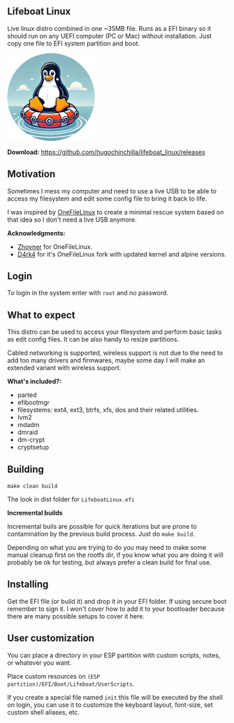 ## Lifeboat Linux

Live linux distro combined in one ~35MB file. Runs as a EFI binary so it should run on any UEFI computer (PC or Mac) without installation. Just copy one file to EFI system partition and boot.

<img width="200px" alt="Lifeboat Linux" src="lifeboat.png" />

**Download:** https://github.com/hugochinchilla/lifeboat_linux/releases


## Motivation

Sometimes I mess my computer and need to use a live USB to be able to access my filesystem and edit some config file to bring it back to life.

I was inspired by [OneFileLinux](https://github.com/zhovner/OneFileLinux) to create a minimal rescue system based on that idea so I don't need a live USB anymore. 


**Acknowledgments:**

- [Zhovner](https://github.com/zhovner/OneFileLinux) for OneFileLinux. 
- [D4rk4](https://github.com/D4rk4/OneRecovery) for it's OneFileLinux fork with updated kernel and alpine versions.


## Login

To login in the system enter with `root` and no password.

## What to expect

This distro can be used to access your filesystem and perform basic tasks as edit config files. It can be also handy to resize partitions.

Cabled networking is supported, wireless support is not due to the need to add too many drivers and firmwares, maybe some day I will make an extended variant with wireless support.

**What's included?:**

- parted
- efibootmgr
- filesystems: ext4, ext3, btrfs, xfs, dos and their related utilities.
- lvm2
- mdadm
- dmraid
- dm-crypt
- cryptsetup


## Building

```
make clean build
```

The look in dist folder for `LifeboatLinux.efi`


**Incremental builds**

Incremental buils are possible for quick iterations but are prone to contamination by the previous build process. Just do `make build`.

Depending on what you are trying to do you may need to make some manual cleanup first on the rootfs dir, if you know what you are doing it will probably be ok for testing, but always prefer a clean build for final use.


## Installing

Get the EFI file (or build it) and drop it in your EFI folder. If using secure boot remember to sign it. I won't cover how to add it to your bootloader because there are many possible setups to cover it here.

## User customization

You can place a directory in your ESP partition with custom scripts, notes, or whatever you want.

Place custom resources on `(ESP partition)/EFI/Boot/Lifeboat/UserScripts`.

If you create a special file named `init` this file will be executed by the shell on login, you can use it to customize the keyboard layout, font-size, set custom shell aliases, etc.